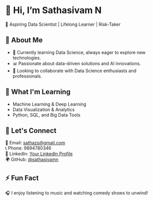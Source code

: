 # 👋 Hi, I’m Sathasivam N  
🚀 Aspiring Data Scientist | Lifelong Learner | Risk-Taker  

## 👀 About Me  
- 🎯 Currently learning Data Science, always eager to explore new technologies.  
- 📊 Passionate about data-driven solutions and AI innovations.  
- 🤝 Looking to collaborate with Data Science enthusiasts and professionals.  

## 🌱 What I'm Learning  
- Machine Learning & Deep Learning  
- Data Visualization & Analytics  
- Python, SQL, and Big Data Tools  

## 💬 Let's Connect  
📩 Email: [sathazs@gmail.com](mailto:sathazs@gmail.com)  
📞 Phone: 9894780346  
💼 LinkedIn: [Your LinkedIn Profile](#)  
🌍 GitHub: [@sathasivamn](https://github.com/sathasivamn/sathasivamn.git)

## ⚡ Fun Fact  
🎧 I enjoy listening to music and watching comedy shows to unwind! 
